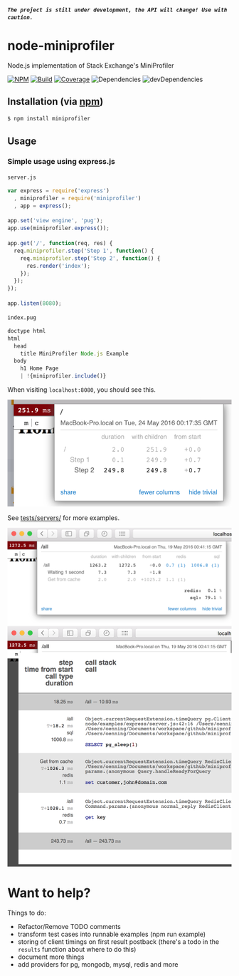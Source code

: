 ##### `The project is still under development, the API will change! Use with caution.`

# node-miniprofiler

Node.js implementation of Stack Exchange's MiniProfiler

[![NPM](https://img.shields.io/npm/v/miniprofiler.svg)](https://img.shields.io/npm/v/miniprofiler.svg)
[![Build](https://travis-ci.org/MiniProfiler/node.svg)](https://travis-ci.org/MiniProfiler/node)
[![Coverage](https://coveralls.io/repos/github/MiniProfiler/node/badge.svg?branch=master)](https://coveralls.io/github/MiniProfiler/node?branch=master)
![Dependencies](https://david-dm.org/MiniProfiler/node.svg)
![devDependencies](https://david-dm.org/MiniProfiler/node/dev-status.svg#info=devDependencies)

## Installation (via [npm](https://npmjs.org/package/miniprofiler))

```bash
$ npm install miniprofiler
```

## Usage

### Simple usage using express.js

`server.js`

```javascript
var express = require('express')
  , miniprofiler = require('miniprofiler')
  , app = express();

app.set('view engine', 'pug');
app.use(miniprofiler.express());

app.get('/', function(req, res) {
  req.miniprofiler.step('Step 1', function() {
    req.miniprofiler.step('Step 2', function() {
      res.render('index');
    });
  });
});

app.listen(8080);
```

`index.pug`

```javascript
doctype html
html
  head
    title MiniProfiler Node.js Example
  body
    h1 Home Page
    | !{miniprofiler.include()}
```

When visiting `localhost:8080`, you should see this.

![](/examples/images/example0.png)

See [tests/servers/<your web framework>](/tests/servers) for more examples.

![](/examples/images/example1.png)
![](/examples/images/example2.png)

# Want to help?

Things to do:

- Refactor/Remove TODO comments
- transform test cases into runnable examples (npm run example)
- storing of client timings on first result postback (there's a todo in the `results` function about where to do this)
- document more things
- add providers for pg, mongodb, mysql, redis and more
